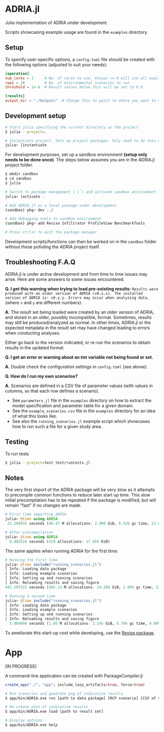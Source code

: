 # ADRIA.jl

Julia implementation of ADRIA under development.

Scripts showcasing example usage are found in the `examples` directory.


## Setup

To specify user-specific options, a `config.toml` file should be created with the following options (adjusted to suit your needs):

```toml
[operation]
num_cores = 2     # No. of cores to use. Values <= 0 will use all available cores.
reps = 20         # No. of environmental scenarios to run
threshold = 1e-6  # Result values below this will be set to 0.0

[results]
output_dir = "./Outputs"  # Change this to point to where you want to store results
```

## Development setup

```bash
# Start julia specifying the current directory as the project
$ julia --project=.

# Instantiate project. Sets up project packages. Only need to do this once.
julia> ]instantiate
```

For development purposes, set up a sandbox environment **(setup only needs to be done once)**.
The steps below assumes you are in the ADRIA.jl project folder.

```bash
$ mkdir sandbox
$ cd sandbox
$ julia

# Switch to package management (`]`) and activate sandbox environment
julia> ]activate .

# Add ADRIA.jl as a local package under development
(sandbox) pkg> dev ../

# Add debugging tools to sandbox environment
(sandbox) pkg> add Revise Infiltrator ProfileView BenchmarkTools

# Press ctrl+c to exit the package manager
```

Development scripts/functions can then be worked on in the `sandbox` folder without these polluting the ADRIA project itself.


## Troubleshooting F.A.Q

ADRIA.jl is under active development and from time to time issues may arise.
Here are some answers to some issues encountered.

**Q. I get this warning when trying to load pre-existing results:**
  `Results were produced with an older version of ADRIA (v0.x.x). The installed version of ADRIA is: v0.y.y. Errors may occur when analyzing data.` 
  (where `x` and `y` are different numbers).

**A.** The result set being loaded were created by an older version of ADRIA, and stored in an older, possibly incompatible, format.
  Sometimes, results may still be produced/analyzed as normal. In other times, ADRIA.jl or the expected metadata in the result set may have changed
  leading to errors when conducting analyses.

  Either go back to the version indicated, or re-run the scenarios to obtain results in the updated format.

**Q. I get an error or warning about an `ENV` variable not being found or set.**

**A.** Double check the configuration settings in `config.toml` (see above).

**Q. How do I run my own scenarios?**

**A.** Scenarios are defined in a CSV file of parameter values (with values in columns, so that each row defines a scenario).

  - See `parameters.jl` file in the `examples` directory on how to extract the model specification and parameter table for a given domain.
  - See the `example_scenarios.csv` file in the `examples` directory for an idea of what this looks like.
  - See also the `running_scenarios.jl` example script which showcases how to run such a file for a given study area.


## Testing

To run tests

```bash
$ julia --project=test test/runtests.jl
```


## Notes

The very first import of the ADRIA package will be very slow as it attempts to precompile common functions to reduce later start up time.
This slow initial precompilation has to be repeated if the package is modified, but will remain "fast" if no changes are made.

```julia
# First time importing ADRIA
julia> @time using ADRIA
 25.599935 seconds (40.47 M allocations: 2.990 GiB, 6.53% gc time, 22.64% compilation time)

# After precompilation
julia> @time using ADRIA
  0.002528 seconds (429 allocations: 27.859 KiB)
```

The same applies when running ADRIA for the first time:

```julia
# Running the first time
julia> @time include("running_scenarios.jl")
[ Info: Loading data package
[ Info: Loading example scenarios
[ Info: Setting up and running scenarios
[ Info: Reloading results and saving figure
441.297525 seconds (402.13 M allocations: 24.268 GiB, 2.05% gc time, 53.47% compilation time)

# Running a second time
julia> @time include("running_scenarios.jl")
[ Info: Loading data package
[ Info: Loading example scenarios
[ Info: Setting up and running scenarios
[ Info: Reloading results and saving figure
  5.066090 seconds (1.66 M allocations: 2.145 GiB, 6.70% gc time, 0.00% compilation time)
```

To ameliorate this start-up cost while developing, use the [Revise package](https://github.com/timholy/Revise.jl).

# App

[IN PROGRESS]

A command-line application can be created with PackageCompiler.jl

```julia
create_app("./", "app"; include_lazy_artifacts=true, force=true)
```

```bash
# Run scenarios and generate png of indicative results
$ app/bin/ADRIA.exe run [path to data package] [RCP scenario] [CSV of scenarios to run]

# Re-create plot of indicative results
$ app/bin/ADRIA.exe load [path to result set]

# Display options
$ app/bin/ADRIA.exe help
```
